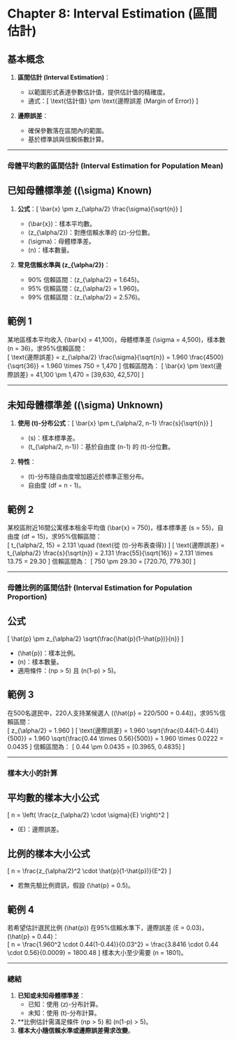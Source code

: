 # Chapter 8: Interval Estimation (區間估計)  

## **基本概念**  

1. **區間估計 (Interval Estimation)**：  
   - 以範圍形式表達參數估計值，提供估計值的精確度。
   - 通式：\[
   \text{估計值} \pm \text{邊際誤差 (Margin of Error)}
   \]  

2. **邊際誤差**：  
   - 確保參數落在區間內的範圍。
   - 基於標準誤與信賴係數計算。

---

### **母體平均數的區間估計 (Interval Estimation for Population Mean)**  

## **已知母體標準差 (\(\sigma\) Known)**  

1. **公式**：\[
\bar{x} \pm z_{\alpha/2} \frac{\sigma}{\sqrt{n}}
\]  
   - \(\bar{x}\)：樣本平均數。  
   - \(z_{\alpha/2}\)：對應信賴水準的 \(z\)-分位數。
   - \(\sigma\)：母體標準差。  
   - \(n\)：樣本數量。

2. **常見信賴水準與 \(z_{\alpha/2}\)**：  
   - 90% 信賴區間：\(z_{\alpha/2} = 1.645\)。  
   - 95% 信賴區間：\(z_{\alpha/2} = 1.960\)。  
   - 99% 信賴區間：\(z_{\alpha/2} = 2.576\)。

## **範例 1**  

某地區樣本平均收入 \(\bar{x} = 41,100\)，母體標準差 \(\sigma = 4,500\)，樣本數 \(n = 36\)，求95%信賴區間：  
\[
\text{邊際誤差} = z_{\alpha/2} \frac{\sigma}{\sqrt{n}} = 1.960 \frac{4500}{\sqrt{36}} = 1.960 \times 750 = 1,470
\]
信賴區間為：
\[
\bar{x} \pm \text{邊際誤差} = 41,100 \pm 1,470 = [39,630, 42,570]
\]

---

## **未知母體標準差 (\(\sigma\) Unknown)**  

1. **使用 \(t\)-分布公式**：\[
\bar{x} \pm t_{\alpha/2, n-1} \frac{s}{\sqrt{n}}
\]  
   - \(s\)：樣本標準差。  
   - \(t_{\alpha/2, n-1}\)：基於自由度 \(n-1\) 的 \(t\)-分位數。  

2. **特性**：  
   - \(t\)-分布隨自由度增加趨近於標準正態分布。  
   - 自由度 \(df = n - 1\)。  

## **範例 2**  

某校區附近16間公寓樣本租金平均值 \(\bar{x} = 750\)，樣本標準差 \(s = 55\)，自由度 \(df = 15\)，求95%信賴區間：  
\[
t_{\alpha/2, 15} = 2.131 \quad (\text{從 \(t\)-分布表查得})
\]
\[
\text{邊際誤差} = t_{\alpha/2} \frac{s}{\sqrt{n}} = 2.131 \frac{55}{\sqrt{16}} = 2.131 \times 13.75 = 29.30
\]
信賴區間為：
\[
750 \pm 29.30 = [720.70, 779.30]
\]

---

### **母體比例的區間估計 (Interval Estimation for Population Proportion)**  

## **公式**

\[
\hat{p} \pm z_{\alpha/2} \sqrt{\frac{\hat{p}(1-\hat{p})}{n}}
\]

- \(\hat{p}\)：樣本比例。  
- \(n\)：樣本數量。  
- 適用條件：\(np > 5\) 且 \(n(1-p) > 5\)。

## **範例 3**  

在500名選民中，220人支持某候選人 (\(\hat{p} = 220/500 = 0.44\))，求95%信賴區間：  
\[
z_{\alpha/2} = 1.960
\]
\[
\text{邊際誤差} = 1.960 \sqrt{\frac{0.44(1-0.44)}{500}} = 1.960 \sqrt{\frac{0.44 \times 0.56}{500}} = 1.960 \times 0.0222 = 0.0435
\]
信賴區間為：
\[
0.44 \pm 0.0435 = [0.3965, 0.4835]
\]

---

### **樣本大小的計算**  

## **平均數的樣本大小公式**

\[
n = \left( \frac{z_{\alpha/2} \cdot \sigma}{E} \right)^2
\]  

- \(E\)：邊際誤差。  

## **比例的樣本大小公式**

\[
n = \frac{z_{\alpha/2}^2 \cdot \hat{p}(1-\hat{p})}{E^2}
\]  

- 若無先驗比例資訊，假設 \(\hat{p} = 0.5\)。  

## **範例 4**  

若希望估計選民比例 \(\hat{p}\) 在95%信賴水準下，邊際誤差 \(E = 0.03\)，\(\hat{p} = 0.44\)：  
\[
n = \frac{1.960^2 \cdot 0.44(1-0.44)}{0.03^2} = \frac{3.8416 \cdot 0.44 \cdot 0.56}{0.0009} = 1800.48
\]
樣本大小至少需要 \(n = 1801\)。  

---

### **總結**  

1. **已知或未知母體標準差**：
   - 已知：使用 \(z\)-分布計算。
   - 未知：使用 \(t\)-分布計算。  
2. **比例估計需滿足條件 \(np > 5\) 和 \(n(1-p) > 5\)。  
3. **樣本大小隨信賴水準或邊際誤差需求改變**。
